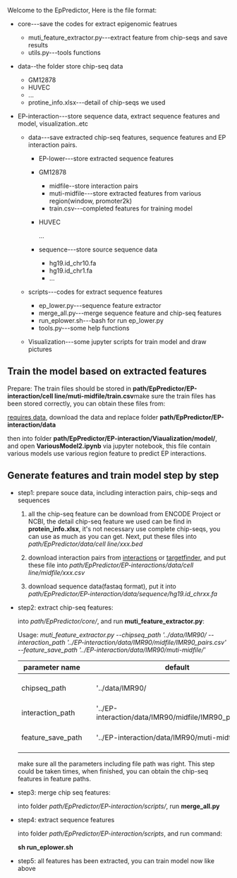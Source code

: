 Welcome to the EpPredictor, Here is the file format:

- core---save the codes for extract epigenomic featrues

  - muti_feature_extractor.py---extract feature from chip-seqs and save results
  - utils.py---tools functions

- data--the folder store chip-seq data

  - GM12878
  - HUVEC
  - ...
  - protine_info.xlsx---detail of chip-seqs we used

- EP-interaction---store sequence data, extract sequence features and model, visualization..etc

  - data---save extracted chip-seq features, sequence features and EP interaction pairs.

    - EP-lower---store extracted sequence features

    - GM12878

      - midfile--store interaction pairs
      - muti-midfile---store extracted features from various region(window, promoter2k)
      - train.csv---completed features for training model

    - HUVEC

      ...

    - sequence---store source sequence data

      - hg19.id_chr10.fa
      - hg19.id_chr1.fa
      - ...

  - scripts---codes for extract sequence features

    - ep_lower.py---sequence feature extractor
    - merge_all.py---merge sequence feature and chip-seq features
    - run_eplower.sh---bash for run ep_lower.py
    - tools.py---some help functions

  - Visualization---some jupyter scripts for train model and draw pictures

## Train the model based on extracted features

Prepare: The train files should be stored in **path/EpPredictor/EP-interaction/cell line/muti-midfile/train.csv**make sure the train files has been stored correctly, you can obtain these files from:

[requires data](https://drive.google.com/open?id=1Wih5l07BnQ47r6kQUtCywFKaaEiRi-K3), download the data and replace folder **path/EpPredictor/EP-interaction/data**

then into folder **path/EpPredictor/EP-interaction/Viaualization/model/**, and open **VariousModel2.ipynb** via jupyter notebook, this file contain various models use various region feature to predict EP interactions.

## Generate features and train model step by step

- step1: prepare souce data, including interaction pairs, chip-seqs and sequences

  1. all the chip-seq feature can be download from ENCODE Project or NCBI, the detail chip-seq feature we used can be find in **protein_info.xlsx**, it's not necessary use complete chip-seqs, you can use as much as you can get. Next, put these files into *path/EpPredictor/data/cell line/xxx.bed*

  2. download interaction pairs from [interactions](https://drive.google.com/open?id=1Wih5l07BnQ47r6kQUtCywFKaaEiRi-K3) or [targetfinder](https://github.com/shwhalen/targetfinder.git), and put these file into *path/EpPredictor/EP-interactions/data/cell line/midfile/xxx.csv*
  3. download sequence data(fastaq format), put it into *path/EpPredictor/EP-interaction/data/sequence/hg19.id_chrxx.fa*

- step2: extract chip-seq features:

  into *path/EpPredictor/core/*, and run **muti_feature_extractor.py**:

  Usage: *muti_feature_extractor.py --chipseq_path '../data/IMR90/ --interaction_path '../EP-interaction/data/IMR90/midfile/IMR90_pairs.csv' --feature_save_path   '../EP-interaction/data/IMR90/muti-midfile/'*

  | parameter name    |      | default                                                | meaning                 |
  | ----------------- | ---- | ------------------------------------------------------ | ----------------------- |
  | chipseq_path      |      | '../data/IMR90/                                        | chip-seq data folder    |
  | interaction_path  |      | '../EP-interaction/data/IMR90/midfile/IMR90_pairs.csv' | interaction file        |
  | feature_save_path |      | '../EP-interaction/data/IMR90/muti-midfile/'           | where to store features |

  

  make sure all the parameters including file path was right. This step could be taken times, when finished, you can obtain the chip-seq features in feature paths.

- step3: merge chip seq features:

  into folder *path/EpPredictor/EP-interaction/scripts/*, run **merge_all.py** 

- step4: extract sequence features

  into folder *path/EpPredictor/EP-interaction/scripts*, and run command: 

  **sh run_eplower.sh**

- step5: all features has been extracted, you can train model now like above

  

  









